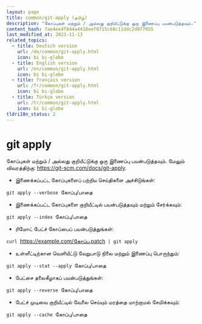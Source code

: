 ```yaml
---
layout: page
title: common/git-apply (தமிழ்)
description: "கோப்புகள் மற்றும் / அல்லது குறியீட்டுக்கு ஒரு இணைப்பு பயன்படுத்தவும்."
content_hash: 7ae4ee4f844a4418eef0715c68c11ddc2d077055
last_modified_at: 2023-11-13
related_topics:
  - title: Deutsch version
    url: /de/common/git-apply.html
    icon: bi bi-globe
  - title: English version
    url: /en/common/git-apply.html
    icon: bi bi-globe
  - title: français version
    url: /fr/common/git-apply.html
    icon: bi bi-globe
  - title: Türkçe version
    url: /tr/common/git-apply.html
    icon: bi bi-globe
tldri18n_status: 2
---
```

# git apply

கோப்புகள் மற்றும் / அல்லது குறியீட்டுக்கு ஒரு இணைப்பு பயன்படுத்தவும்.
மேலும் விவரத்திற்கு: <https://git-scm.com/docs/git-apply>.

- இணைக்கப்பட்ட கோப்புகளைப் பற்றிய செய்திகளை அச்சிடுங்கள்:

`git apply --verbose `<span class="tldr-var badge badge-pill bg-dark-lm bg-white-dm text-white-lm text-dark-dm font-weight-bold">கோப்பு/பாதை</span>

- இணைக்கப்பட்ட கோப்புகளை குறியீட்டில் பயன்படுத்தவும் மற்றும் சேர்க்கவும்:

`git apply --index `<span class="tldr-var badge badge-pill bg-dark-lm bg-white-dm text-white-lm text-dark-dm font-weight-bold">கோப்பு/பாதை</span>

- ரிமோட் பேட்ச் கோப்பைப் பயன்படுத்துங்கள்:

`curl `<span class="tldr-var badge badge-pill bg-dark-lm bg-white-dm text-white-lm text-dark-dm font-weight-bold">https://example.com/கோப்பு.patch</span>` | git apply`

- உள்ளீட்டிற்கான வெளியீட்டு வேறுபாடு நிலை மற்றும் இணைப்பு பொருந்தும்:

`git apply --stat --apply `<span class="tldr-var badge badge-pill bg-dark-lm bg-white-dm text-white-lm text-dark-dm font-weight-bold">கோப்பு/பாதை</span>

- பேட்சை தலைகீழாகப் பயன்படுத்துங்கள்:

`git apply --reverse `<span class="tldr-var badge badge-pill bg-dark-lm bg-white-dm text-white-lm text-dark-dm font-weight-bold">கோப்பு/பாதை</span>

- பேட்ச் முடிவை குறியீட்டில் வேலை செய்யும் மரத்தை மாற்றாமல் சேமிக்கவும்:

`git apply --cache `<span class="tldr-var badge badge-pill bg-dark-lm bg-white-dm text-white-lm text-dark-dm font-weight-bold">கோப்பு/பாதை</span>
